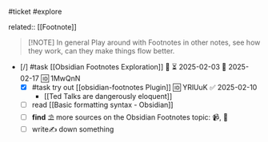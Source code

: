 #ticket #explore 

related:: [[Footnote]]

> [!NOTE] In general
>Play around with Footnotes in other notes, see how they work, can they make things flow better.

- [/] #task [[Obsidian Footnotes Exploration]] 🔽 ⏳ 2025-02-03 📅 2025-02-17 🆔 1MwQnN
	- [x] #task try out [[obsidian-footnotes Plugin]] 🆔 YRlUuK ✅ 2025-02-10
		- [[Ted Talks are dangerously eloquent]]
	- [ ] read [[Basic formatting syntax - Obsidian]]
	- [ ] **find** ⛱ more sources on the Obsidian Footnotes topic: 📹, 📰
	- [ ] write✍ down something
